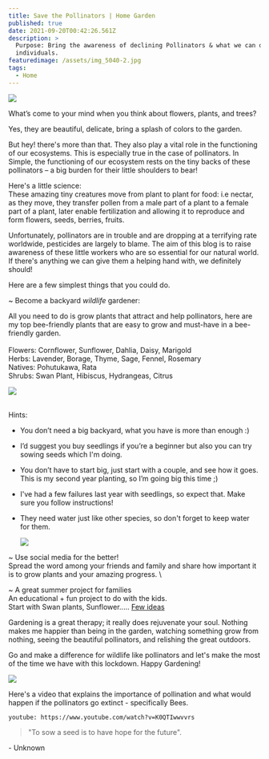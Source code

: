 ```yaml
---
title: Save the Pollinators | Home Garden
published: true
date: 2021-09-20T00:42:26.561Z
description: >
  Purpose: Bring the awareness of declining Pollinators & what we can do as
  individuals.
featuredimage: /assets/img_5040-2.jpg
tags:
  - Home
---
```

![](/assets/img_5040-copy.jpg)

What’s come to your mind when you think about flowers, plants, and trees?

Yes, they are beautiful, delicate, bring a splash of colors to the garden.

But hey! there's more than that. They also play a vital role in the functioning of our ecosystems. This is especially true in the case of pollinators. In Simple, the functioning of our ecosystem rests on the tiny backs of these pollinators – a big burden for their little shoulders to bear!

Here's a little science: \
These amazing tiny creatures move from plant to plant for food: i.e nectar, as they move, they transfer pollen from a male part of a plant to a female part of a plant, later enable fertilization and allowing it to reproduce and form flowers, seeds, berries, fruits. 

Unfortunately, pollinators are in trouble and are dropping at a terrifying rate worldwide, pesticides are largely to blame. The aim of this blog is to raise awareness of these little workers who are so essential for our natural world. If there's anything we can give them a helping hand with, we definitely should! 

Here are a few simplest things that you could do.

~ Become a backyard *wildlife* gardener:

All you need to do is grow plants that attract and help pollinators, here are my top bee-friendly plants that are easy to grow and must-have in a bee-friendly garden.  \
\
Flowers: Cornflower, Sunflower, Dahlia, Daisy, Marigold\
Herbs: Lavender, Borage, Thyme, Sage, Fennel, Rosemary\
Natives: Pohutukawa, Rata\
Shrubs: Swan Plant, Hibiscus, Hydrangeas, Citrus

![](/assets/img_5093.jpg)

\
Hints: 

* You don’t need a big backyard, what you have is more than enough :)
* I’d suggest you buy seedlings if you’re a beginner but also you can try sowing seeds which I'm doing. 
* You don’t have to start big, just start with a couple, and see how it goes. This is my second year planting, so I’m going big this time ;) 
* I've had a few failures last year with seedlings, so expect that. Make sure you follow instructions!
* They need water just like other species, so don't forget to keep water for them.

  ![](/assets/img_5126.jpg)

~ Use social media for the better! \
Spread the word among your friends and family and share how important it is to grow plants and your amazing progress. \

~ A great summer project for families  \
An educational + fun project to do with the kids. \
Start with Swan plants, Sunflower..… [Few ideas ](https://morningchores.com/summer-gardening-projects-for-kids/)

Gardening is a great therapy; it really does rejuvenate your soul. Nothing makes me happier than being in the garden, watching something grow from nothing, seeing the beautiful pollinators, and relishing the great outdoors. 

Go and make a difference for wildlife like pollinators and let's make the most of the time we have with this lockdown. Happy Gardening! 



![](/assets/img_5512.jpg)

Here's a video that explains the importance of pollination and what would happen if the pollinators go extinct  - specifically Bees. 

`youtube: https://www.youtube.com/watch?v=K0QTIwwvvrs`



> "To sow a seed is to have hope for the future". 

\- Unknown